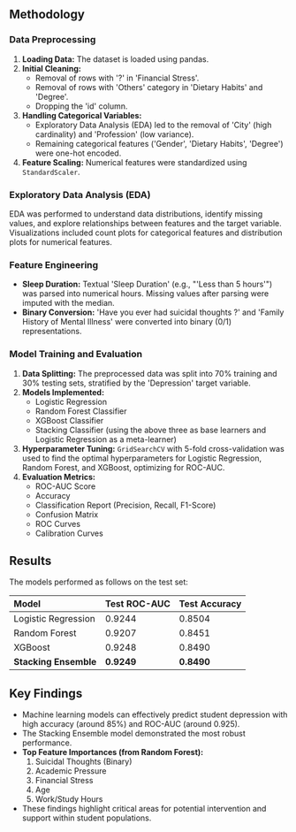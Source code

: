 ## Methodology

### Data Preprocessing

1.  **Loading Data:** The dataset is loaded using pandas.
2.  **Initial Cleaning:**
    - Removal of rows with '?' in 'Financial Stress'.
    - Removal of rows with 'Others' category in 'Dietary Habits' and 'Degree'.
    - Dropping the 'id' column.
3.  **Handling Categorical Variables:**
    - Exploratory Data Analysis (EDA) led to the removal of 'City' (high cardinality) and 'Profession' (low variance).
    - Remaining categorical features ('Gender', 'Dietary Habits', 'Degree') were one-hot encoded.
4.  **Feature Scaling:** Numerical features were standardized using `StandardScaler`.

### Exploratory Data Analysis (EDA)

EDA was performed to understand data distributions, identify missing values, and explore relationships between features and the target variable. Visualizations included count plots for categorical features and distribution plots for numerical features.

### Feature Engineering

- **Sleep Duration:** Textual 'Sleep Duration' (e.g., "'Less than 5 hours'") was parsed into numerical hours. Missing values after parsing were imputed with the median.
- **Binary Conversion:** 'Have you ever had suicidal thoughts ?' and 'Family History of Mental Illness' were converted into binary (0/1) representations.

### Model Training and Evaluation

1.  **Data Splitting:** The preprocessed data was split into 70% training and 30% testing sets, stratified by the 'Depression' target variable.
2.  **Models Implemented:**
    - Logistic Regression
    - Random Forest Classifier
    - XGBoost Classifier
    - Stacking Classifier (using the above three as base learners and Logistic Regression as a meta-learner)
3.  **Hyperparameter Tuning:** `GridSearchCV` with 5-fold cross-validation was used to find the optimal hyperparameters for Logistic Regression, Random Forest, and XGBoost, optimizing for ROC-AUC.
4.  **Evaluation Metrics:**
    - ROC-AUC Score
    - Accuracy
    - Classification Report (Precision, Recall, F1-Score)
    - Confusion Matrix
    - ROC Curves
    - Calibration Curves

## Results

The models performed as follows on the test set:

| Model                 | Test ROC-AUC | Test Accuracy |
| :-------------------- | :----------- | :------------ |
| Logistic Regression   | 0.9244       | 0.8504        |
| Random Forest         | 0.9207       | 0.8451        |
| XGBoost               | 0.9248       | 0.8490        |
| **Stacking Ensemble** | **0.9249**   | **0.8490**    |

## Key Findings

- Machine learning models can effectively predict student depression with high accuracy (around 85%) and ROC-AUC (around 0.925).
- The Stacking Ensemble model demonstrated the most robust performance.
- **Top Feature Importances (from Random Forest):**
  1.  Suicidal Thoughts (Binary)
  2.  Academic Pressure
  3.  Financial Stress
  4.  Age
  5.  Work/Study Hours
- These findings highlight critical areas for potential intervention and support within student populations.
